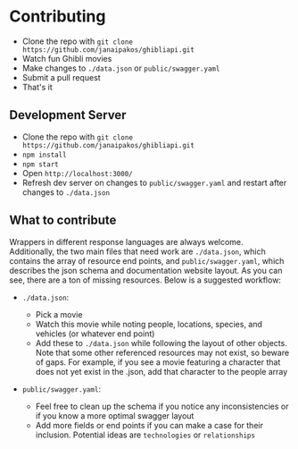 # Contributing
- Clone the repo with `git clone https://github.com/janaipakos/ghibliapi.git`
- Watch fun Ghibli movies
- Make changes to `./data.json` or `public/swagger.yaml`
- Submit a pull request
- That's it

## Development Server
- Clone the repo with `git clone https://github.com/janaipakos/ghibliapi.git`
- `npm install`
- `npm start`
- Open `http://localhost:3000/`
- Refresh dev server on changes to `public/swagger.yaml` and restart after changes to `./data.json`

## What to contribute
Wrappers in different response languages are always welcome. Additionally, the two main files that need work are `./data.json`, which contains the array of resource end points, and `public/swagger.yaml`, which describes the json schema and documentation website layout. As you can see, there are a ton of missing resources. Below is a suggested workflow:

- `./data.json`: 
    - Pick a movie
    - Watch this movie while noting people, locations, species, and vehicles (or whatever end point)
    - Add these to `./data.json` while following the layout of other objects. Note that some other referenced resources may not exist, so beware of gaps. For example, if you see a movie featuring a character that does not yet exist in the .json, add that character to the people array

- `public/swagger.yaml`:
    - Feel free to clean up the schema if you notice any inconsistencies or if you know a more optimal swagger layout
    - Add more fields or end points if you can make a case for their inclusion. Potential ideas are `technologies` or `relationships`